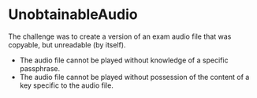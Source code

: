 # UnobtainableAudio

The challenge was to create a version of an exam audio file that was copyable, but unreadable (by itself).

- The audio file cannot be played without knowledge of a specific passphrase.
- The audio file cannot be played without possession of the content of a key specific to the audio file.
